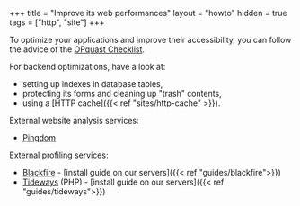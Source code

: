 +++
title = "Improve its web performances"
layout = "howto"
hidden = true
tags = ["http", "site"]
+++

To optimize your applications and improve their accessibility, you can follow the advice of the [OPquast Checklist](https://checklists.opquast.com/en/qualiteweb/).

For backend optimizations, have a look at:

- setting up indexes in database tables,
- protecting its forms and cleaning up "trash" contents,
- using a [HTTP cache]({{< ref "sites/http-cache" >}}).

External website analysis services:

- [Pingdom](https://tools.pingdom.com/)

External profiling services:

- [Blackfire](https://blackfire.io/) - [install guide on our servers]({{< ref "guides/blackfire">}})
- [Tideways](https://tideways.com/) (PHP) - [install guide on our servers]({{< ref "guides/tideways">}})
